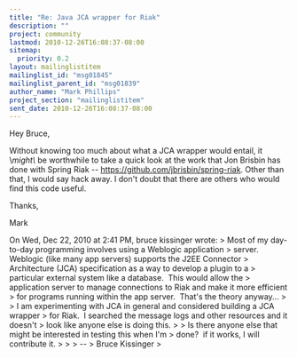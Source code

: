 ```yaml
---
title: "Re: Java JCA wrapper for Riak"
description: ""
project: community
lastmod: 2010-12-26T16:08:37-08:00
sitemap:
  priority: 0.2
layout: mailinglistitem
mailinglist_id: "msg01845"
mailinglist_parent_id: "msg01839"
author_name: "Mark Phillips"
project_section: "mailinglistitem"
sent_date: 2010-12-26T16:08:37-08:00
---
```



Hey Bruce,

Without knowing too much about what a JCA wrapper would entail, it
\\_might\\_ be worthwhile to take a quick look at the work that Jon
Brisbin has done with Spring Riak --
https://github.com/jbrisbin/spring-riak. Other than that, I would say
hack away. I don't doubt that there are others who would find this
code useful.

Thanks,

Mark


On Wed, Dec 22, 2010 at 2:41 PM, bruce kissinger
 wrote:
&gt; Most of my day-to-day programming involves using a Weblogic application
&gt; server.  Weblogic (like many app servers) supports the J2EE Connector
&gt; Architecture (JCA) specification as a way to develop a plugin to a
&gt; particular external system like a database.  This would allow the
&gt; application server to manage connections to Riak and make it more efficient
&gt; for programs running within the app server.  That's the theory anyway...
&gt;
&gt; I am experimenting with JCA in general and considered building a JCA wrapper
&gt; for Riak.  I searched the message logs and other resources and it doesn't
&gt; look like anyone else is doing this.
&gt;
&gt; Is there anyone else that might be interested in testing this when I'm
&gt; done?  if it works, I will contribute it.
&gt;
&gt;
&gt; --
&gt; Bruce Kissinger
&gt;
